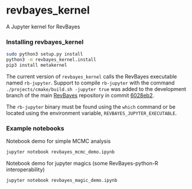 # revbayes_kernel
A Jupyter kernel for RevBayes

### Installing revbayes_kernel

```sh
sudo python3 setup.py install
python3 -m revbayes_kernel.install
pip3 install metakernel
```

The current version of `revbayes_kernel` calls the RevBayes executable named `rb-jupyter`. Support to compile `rb-jupyter` with the command `./projects/cmake/build.sh -jupyter true` was added to the development branch of the main [RevBayes](https://github.com/revbayes/revbayes) repository in commit [6028eb2](https://github.com/revbayes/revbayes/commit/6028eb2925e2910a839e98060768401843a87362).

The `rb-jupyter` binary must be found using the `which` command or be located using the environment variable, `REVBAYES_JUPYTER_EXECUTABLE`.

### Example notebooks

Notebook demo for simple MCMC analysis
```sh
jupyter notebook revbayes_mcmc_demo.ipynb
```

Notebook demo for jupyter magics (some RevBayes-python-R interoperability)
```sh
jupyter notebook revbayes_magic_demo.ipynb
```
